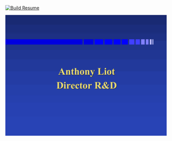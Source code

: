 [![Build Resume](https://github.com/anthonyliot/profile/actions/workflows/build.yml/badge.svg?branch=main&event=release)](https://github.com/anthonyliot/profile/actions/workflows/build.yml)

![](portfolio/portfolio.gif)

<!-- # profile

```
pdflatex src/index.tex 
```

```
cd docs
bundle install .
bundle exec jekyll serve  
``` -->